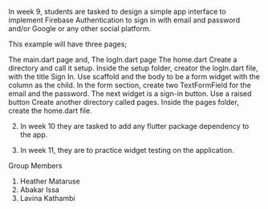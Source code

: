 In week 9, students are tasked to design a simple app interface to implement Firebase Authentication to sign in with email and password and/or Google or any other social platform.

This example will have three pages;

The main.dart page and,
The logIn.dart page
The home.dart
Create a directory and call it setup. Inside the setup folder, creator the logIn.dart file, with the title Sign In. Use scaffold and the body to be a form widget with the column as the child. In the form section, create two TextFormField for the email and the password.
The next widget is a sign-in button. Use a raised button
Create another directory called pages. Inside the pages folder, create the home.dart file.

2. In week 10 they are tasked to add any flutter package dependency to the app.

3. In week 11, they are to practice widget testing on the application.


Group Members
1. Heather Mataruse
2. Abakar Issa 
3. Lavina Kathambi
